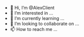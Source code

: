 - 👋 Hi, I’m @AlexClient
- 👀 I’m interested in ...
- 🌱 I’m currently learning ...
- 💞️ I’m looking to collaborate on ...
- 📫 How to reach me ...

<!---
AlexClient/AlexClient is a ✨ special ✨ repository because its `README.md` (this file) appears on your GitHub profile.
You can click the Preview link to take a look at your changes.
--->
